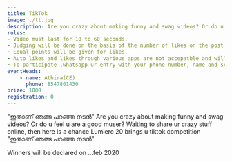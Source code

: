 ```yaml
---
title: TikTok 
image: ./tt.jpg
description: Are you crazy about making funny and swag videos? Or do u feel u are a good muser? Waiting to share ur crazy stuff online, then here is a chance Lumiere 20 brings u tiktok competition "ഇതാണ് ഞങ്ങ പറഞ്ഞ നടൻ" 
rules: 
- Video must last for 10 to 60 seconds.
- Judging will be done on the basis of the number of likes on the post.
- Equal points will be given for likes.
- Auto likes and likes through various apps are not accepatble and will lead to disqualification.
- To participate ,whatsapp ur entry with your phone number, name and school or college  to 8547801430
eventHeads:
    - name: Athira(CE)
      phone: 8547801430
prize: 1000
registration: 0
---
```

"ഇതാണ് ഞങ്ങ പറഞ്ഞ നടൻ"
Are you crazy about making funny and swag videos? Or do u feel u are a good muser? Waiting to share ur crazy stuff online, then here is a chance
Lumiere 20 brings u tiktok competition "ഇതാണ് ഞങ്ങ പറഞ്ഞ നടൻ"


Winners will be declared on ...feb 2020